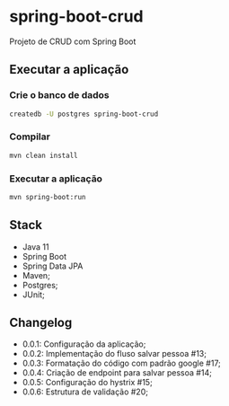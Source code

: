 # spring-boot-crud
Projeto de CRUD com Spring Boot

## Executar a aplicação
### Crie o banco de dados
```bash
createdb -U postgres spring-boot-crud
```
### Compilar
```bash
mvn clean install
```
### Executar a aplicação
```bash
mvn spring-boot:run
```

## Stack
* Java 11
* Spring Boot
* Spring Data JPA
* Maven;
* Postgres;
* JUnit;

## Changelog
- 0.0.1: Configuração da aplicação;
- 0.0.2: Implementação do fluso salvar pessoa #13;
- 0.0.3: Formatação do código com padrão google #17;
- 0.0.4: Criação de endpoint para salvar pessoa #14;
- 0.0.5: Configuração do hystrix #15;
- 0.0.6: Estrutura de validação #20;
